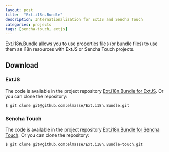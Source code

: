 ```yaml
---
layout: post
title:  "Ext.i18n.Bundle"
description: Internationalization for ExtJS and Sencha Touch
categories: projects
tags: [sencha-touch, extjs]
---
```


Ext.i18n.Bundle allows you to use properties files (or bundle files) to use them as i18n resources with ExtJS or Sencha Touch projects.

## Download

### ExtJS

The code is available in the project repository [Ext.i18n.Bundle for ExtJS](https://github.com/elmasse/Ext.i18n.Bundle). Or you can clone the repository:


```
$ git clone git@github.com:elmasse/Ext.i18n.Bundle.git
```




### Sencha Touch

The code is available in the project repository [Ext.i18n.Bundle for Sencha Touch](https://github.com/elmasse/Ext.i18n.Bundle-touch). Or you can clone the repository:

```
$ git clone git@github.com:elmasse/Ext.i18n.Bundle-touch.git
```
